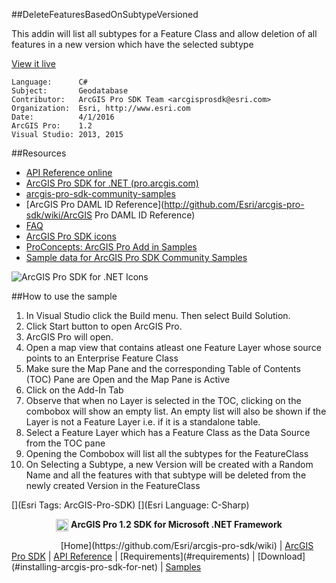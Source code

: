 ##DeleteFeaturesBasedOnSubtypeVersioned

<!-- TODO: Write a brief abstract explaining this sample -->
This addin will list all subtypes for a Feature Class and allow deletion of all features in a new version which have the selected subtype  
  


<a href="http://pro.arcgis.com/en/pro-app/sdk/" target="_blank">View it live</a>

<!-- TODO: Fill this section below with metadata about this sample-->
```
Language:      C#
Subject:       Geodatabase
Contributor:   ArcGIS Pro SDK Team <arcgisprosdk@esri.com>
Organization:  Esri, http://www.esri.com
Date:          4/1/2016
ArcGIS Pro:    1.2
Visual Studio: 2013, 2015
```

##Resources

* [API Reference online](http://pro.arcgis.com/en/pro-app/sdk/api-reference)
* <a href="http://pro.arcgis.com/en/pro-app/sdk/" target="_blank">ArcGIS Pro SDK for .NET (pro.arcgis.com)</a>
* [arcgis-pro-sdk-community-samples](http://github.com/Esri/arcgis-pro-sdk-community-samples)
* [ArcGIS Pro DAML ID Reference](http://github.com/Esri/arcgis-pro-sdk/wiki/ArcGIS Pro DAML ID Reference)
* [FAQ](http://github.com/Esri/arcgis-pro-sdk/wiki/FAQ)
* [ArcGIS Pro SDK icons](https://github.com/Esri/arcgis-pro-sdk/releases/tag/1.2.0.5023)
* [ProConcepts: ArcGIS Pro Add in Samples](https://github.com/Esri/arcgis-pro-sdk-community-samples/wiki/ProConcepts-ArcGIS-Pro-Add-in-Samples)
* [Sample data for ArcGIS Pro SDK Community Samples](https://github.com/Esri/arcgis-pro-sdk-community-samples/releases)

![ArcGIS Pro SDK for .NET Icons](http://esri.github.io/arcgis-pro-sdk/images/Home/Image-of-icons.png "ArcGIS Pro SDK Icons")

##How to use the sample
<!-- TODO: Explain how this sample can be used. To use images in this section, create the image file in your sample project's screenshots folder. Use relative url to link to this image using this syntax: ![My sample Image](FacePage/SampleImage.png) -->
1. In Visual Studio click the Build menu. Then select Build Solution.  
2. Click Start button to open ArcGIS Pro.  
3. ArcGIS Pro will open.   
4. Open a map view that contains atleast one Feature Layer whose source points to an Enterprise Feature Class  
5. Make sure the Map Pane and the corresponding Table of Contents (TOC) Pane are Open and the Map Pane is Active  
6. Click on the Add-In Tab  
7. Observe that when no Layer is selected in the TOC, clicking on the combobox will show an empty list. An empty list will also be shown if the Layer is not a Feature Layer i.e. if it is a standalone table.  
8. Select a Feature Layer which has a Feature Class as the Data Source from the TOC pane   
9. Opening the Combobox will list all the subtypes for the FeatureClass  
10. On Selecting a Subtype, a new Version will be created with a Random Name and all the features with that subtype will be deleted from the newly created Version in the FeatureClass  
  


[](Esri Tags: ArcGIS-Pro-SDK)
[](Esri Language: C-Sharp)​

<p align = center><img src="http://esri.github.io/arcgis-pro-sdk/images/ArcGISPro.png"  alt="pre-req" align = "top" height = "20" width = "20" >
<b> ArcGIS Pro 1.2 SDK for Microsoft .NET Framework</b>
</p>
&nbsp;&nbsp;&nbsp;&nbsp;&nbsp;&nbsp;&nbsp;&nbsp;&nbsp;&nbsp;&nbsp;&nbsp;&nbsp;&nbsp;&nbsp;&nbsp;&nbsp;&nbsp;&nbsp;&nbsp;[Home](https://github.com/Esri/arcgis-pro-sdk/wiki) | <a href="http://pro.arcgis.com/en/pro-app/sdk" target="_blank">ArcGIS Pro SDK</a> | <a href="http://pro.arcgis.com/en/pro-app/sdk/api-reference/index.html" target="_blank">API Reference</a> | [Requirements](#requirements) | [Download](#installing-arcgis-pro-sdk-for-net) |  <a href="http://github.com/esri/arcgis-pro-sdk-community-samples" target="_blank">Samples</a>
